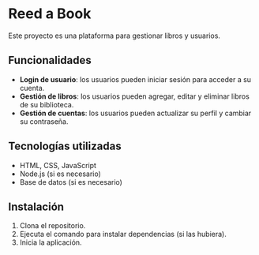 # Reed a Book

Este proyecto es una plataforma para gestionar libros y usuarios.

## Funcionalidades

- **Login de usuario**: los usuarios pueden iniciar sesión para acceder a su cuenta.
- **Gestión de libros**: los usuarios pueden agregar, editar y eliminar libros de su biblioteca.
- **Gestión de cuentas**: los usuarios pueden actualizar su perfil y cambiar su contraseña.

## Tecnologías utilizadas

- HTML, CSS, JavaScript
- Node.js (si es necesario)
- Base de datos (si es necesario)

## Instalación

1. Clona el repositorio.
2. Ejecuta el comando para instalar dependencias (si las hubiera).
3. Inicia la aplicación.
